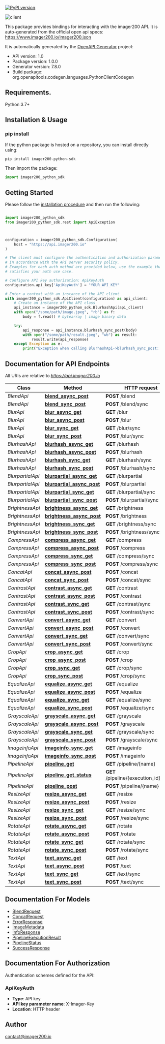 
[![PyPI version](https://img.shields.io/pypi/v/imager200-python-sdk)](https://pypi.org/project/imager200-python-sdk/)

![client](https://www.imager200.io/assets/images/main-logo-compressed.png)


This package provides bindings for interacting with the imager200 API. It is auto-generated from the official open api specs: https://www.imager200.io/imager200.json

It is automatically generated by the [OpenAPI Generator](https://openapi-generator.tech) project:

- API version: 1.0
- Package version: 1.0.0
- Generator version: 7.8.0
- Build package: org.openapitools.codegen.languages.PythonClientCodegen

## Requirements.

Python 3.7+

## Installation & Usage
### pip install

If the python package is hosted on a repository, you can install directly using:

```sh
pip install imager200-python-sdk
```

Then import the package:
```python
import imager200_python_sdk
```

## Getting Started

Please follow the [installation procedure](#installation--usage) and then run the following:

```python

import imager200_python_sdk
from imager200_python_sdk.rest import ApiException



configuration = imager200_python_sdk.Configuration(
    host = "https://api.imager200.io"
)

# The client must configure the authentication and authorization parameters
# in accordance with the API server security policy.
# Examples for each auth method are provided below, use the example that
# satisfies your auth use case.

# Configure API key authorization: ApiKeyAuth
configuration.api_key['ApiKeyAuth'] = "YOUR_API_KEY"

# Enter a context with an instance of the API client
with imager200_python_sdk.ApiClient(configuration) as api_client:
    # Create an instance of the API class
    api_instance = imager200_python_sdk.BlurhashApi(api_client)
    with open("/some/path/image.jpeg", "rb") as f:
        body = f.read() # bytearray | image binary data

    try:
        api_response = api_instance.blurhash_sync_post(body)
        with open("/some/path/result.jpeg", "wb") as result:
            result.write(api_response)
    except Exception as e:
        print("Exception when calling BlurhashApi->blurhash_sync_post: %s\n" % e)

```

## Documentation for API Endpoints

All URIs are relative to *https://api.imager200.io*

Class | Method | HTTP request | Description
------------ | ------------- | ------------- | -------------
*BlendApi* | [**blend_async_post**](docs/BlendApi.md#blend_async_post) | **POST** /blend | 
*BlendApi* | [**blend_sync_post**](docs/BlendApi.md#blend_sync_post) | **POST** /blend/sync | 
*BlurApi* | [**blur_async_get**](docs/BlurApi.md#blur_async_get) | **GET** /blur | 
*BlurApi* | [**blur_async_post**](docs/BlurApi.md#blur_async_post) | **POST** /blur | 
*BlurApi* | [**blur_sync_get**](docs/BlurApi.md#blur_sync_get) | **GET** /blur/sync | 
*BlurApi* | [**blur_sync_post**](docs/BlurApi.md#blur_sync_post) | **POST** /blur/sync | 
*BlurhashApi* | [**blurhash_async_get**](docs/BlurhashApi.md#blurhash_async_get) | **GET** /blurhash | 
*BlurhashApi* | [**blurhash_async_post**](docs/BlurhashApi.md#blurhash_async_post) | **POST** /blurhash | 
*BlurhashApi* | [**blurhash_sync_get**](docs/BlurhashApi.md#blurhash_sync_get) | **GET** /blurhash/sync | 
*BlurhashApi* | [**blurhash_sync_post**](docs/BlurhashApi.md#blurhash_sync_post) | **POST** /blurhash/sync | 
*BlurpartialApi* | [**blurpartial_async_get**](docs/BlurpartialApi.md#blurpartial_async_get) | **GET** /blurpartial | 
*BlurpartialApi* | [**blurpartial_async_post**](docs/BlurpartialApi.md#blurpartial_async_post) | **POST** /blurpartial | 
*BlurpartialApi* | [**blurpartial_sync_get**](docs/BlurpartialApi.md#blurpartial_sync_get) | **GET** /blurpartial/sync | 
*BlurpartialApi* | [**blurpartial_sync_post**](docs/BlurpartialApi.md#blurpartial_sync_post) | **POST** /blurpartial/sync | 
*BrightnessApi* | [**brightness_async_get**](docs/BrightnessApi.md#brightness_async_get) | **GET** /brightness | 
*BrightnessApi* | [**brightness_async_post**](docs/BrightnessApi.md#brightness_async_post) | **POST** /brightness | 
*BrightnessApi* | [**brightness_sync_get**](docs/BrightnessApi.md#brightness_sync_get) | **GET** /brightness/sync | 
*BrightnessApi* | [**brightness_sync_post**](docs/BrightnessApi.md#brightness_sync_post) | **POST** /brightness/sync | 
*CompressApi* | [**compress_async_get**](docs/CompressApi.md#compress_async_get) | **GET** /compress | 
*CompressApi* | [**compress_async_post**](docs/CompressApi.md#compress_async_post) | **POST** /compress | 
*CompressApi* | [**compress_sync_get**](docs/CompressApi.md#compress_sync_get) | **GET** /compress/sync | 
*CompressApi* | [**compress_sync_post**](docs/CompressApi.md#compress_sync_post) | **POST** /compress/sync | 
*ConcatApi* | [**concat_async_post**](docs/ConcatApi.md#concat_async_post) | **POST** /concat | 
*ConcatApi* | [**concat_sync_post**](docs/ConcatApi.md#concat_sync_post) | **POST** /concat/sync | 
*ContrastApi* | [**contrast_async_get**](docs/ContrastApi.md#contrast_async_get) | **GET** /contrast | 
*ContrastApi* | [**contrast_async_post**](docs/ContrastApi.md#contrast_async_post) | **POST** /contrast | 
*ContrastApi* | [**contrast_sync_get**](docs/ContrastApi.md#contrast_sync_get) | **GET** /contrast/sync | 
*ContrastApi* | [**contrast_sync_post**](docs/ContrastApi.md#contrast_sync_post) | **POST** /contrast/sync | 
*ConvertApi* | [**convert_async_get**](docs/ConvertApi.md#convert_async_get) | **GET** /convert | 
*ConvertApi* | [**convert_async_post**](docs/ConvertApi.md#convert_async_post) | **POST** /convert | 
*ConvertApi* | [**convert_sync_get**](docs/ConvertApi.md#convert_sync_get) | **GET** /convert/sync | 
*ConvertApi* | [**convert_sync_post**](docs/ConvertApi.md#convert_sync_post) | **POST** /convert/sync | 
*CropApi* | [**crop_async_get**](docs/CropApi.md#crop_async_get) | **GET** /crop | 
*CropApi* | [**crop_async_post**](docs/CropApi.md#crop_async_post) | **POST** /crop | 
*CropApi* | [**crop_sync_get**](docs/CropApi.md#crop_sync_get) | **GET** /crop/sync | 
*CropApi* | [**crop_sync_post**](docs/CropApi.md#crop_sync_post) | **POST** /crop/sync | 
*EqualizeApi* | [**equalize_async_get**](docs/EqualizeApi.md#equalize_async_get) | **GET** /equalize | 
*EqualizeApi* | [**equalize_async_post**](docs/EqualizeApi.md#equalize_async_post) | **POST** /equalize | 
*EqualizeApi* | [**equalize_sync_get**](docs/EqualizeApi.md#equalize_sync_get) | **GET** /equalize/sync | 
*EqualizeApi* | [**equalize_sync_post**](docs/EqualizeApi.md#equalize_sync_post) | **POST** /equalize/sync | 
*GrayscaleApi* | [**grayscale_async_get**](docs/GrayscaleApi.md#grayscale_async_get) | **GET** /grayscale | 
*GrayscaleApi* | [**grayscale_async_post**](docs/GrayscaleApi.md#grayscale_async_post) | **POST** /grayscale | 
*GrayscaleApi* | [**grayscale_sync_get**](docs/GrayscaleApi.md#grayscale_sync_get) | **GET** /grayscale/sync | 
*GrayscaleApi* | [**grayscale_sync_post**](docs/GrayscaleApi.md#grayscale_sync_post) | **POST** /grayscale/sync | 
*ImageinfoApi* | [**imageinfo_sync_get**](docs/ImageinfoApi.md#imageinfo_sync_get) | **GET** /imageinfo | 
*ImageinfoApi* | [**imageinfo_sync_post**](docs/ImageinfoApi.md#imageinfo_sync_post) | **POST** /imageinfo | 
*PipelineApi* | [**pipeline_get**](docs/PipelineApi.md#pipeline_get) | **GET** /pipeline/{name} | 
*PipelineApi* | [**pipeline_get_status**](docs/PipelineApi.md#pipeline_get_status) | **GET** /pipeline/{execution_id}/status | 
*PipelineApi* | [**pipeline_post**](docs/PipelineApi.md#pipeline_post) | **POST** /pipeline/{name} | 
*ResizeApi* | [**resize_async_get**](docs/ResizeApi.md#resize_async_get) | **GET** /resize | 
*ResizeApi* | [**resize_async_post**](docs/ResizeApi.md#resize_async_post) | **POST** /resize | 
*ResizeApi* | [**resize_sync_get**](docs/ResizeApi.md#resize_sync_get) | **GET** /resize/sync | 
*ResizeApi* | [**resize_sync_post**](docs/ResizeApi.md#resize_sync_post) | **POST** /resize/sync | 
*RotateApi* | [**rotate_async_get**](docs/RotateApi.md#rotate_async_get) | **GET** /rotate | 
*RotateApi* | [**rotate_async_post**](docs/RotateApi.md#rotate_async_post) | **POST** /rotate | 
*RotateApi* | [**rotate_sync_get**](docs/RotateApi.md#rotate_sync_get) | **GET** /rotate/sync | 
*RotateApi* | [**rotate_sync_post**](docs/RotateApi.md#rotate_sync_post) | **POST** /rotate/sync | 
*TextApi* | [**text_async_get**](docs/TextApi.md#text_async_get) | **GET** /text | 
*TextApi* | [**text_async_post**](docs/TextApi.md#text_async_post) | **POST** /text | 
*TextApi* | [**text_sync_get**](docs/TextApi.md#text_sync_get) | **GET** /text/sync | 
*TextApi* | [**text_sync_post**](docs/TextApi.md#text_sync_post) | **POST** /text/sync | 


## Documentation For Models

 - [BlendRequest](docs/BlendRequest.md)
 - [ConcatRequest](docs/ConcatRequest.md)
 - [ErrorResponse](docs/ErrorResponse.md)
 - [ImageMetadata](docs/ImageMetadata.md)
 - [InfoResponse](docs/InfoResponse.md)
 - [PipelineExecutionResult](docs/PipelineExecutionResult.md)
 - [PipelineStatus](docs/PipelineStatus.md)
 - [SuccessResponse](docs/SuccessResponse.md)


<a id="documentation-for-authorization"></a>
## Documentation For Authorization


Authentication schemes defined for the API:
<a id="ApiKeyAuth"></a>
### ApiKeyAuth

- **Type**: API key
- **API key parameter name**: X-Imager-Key
- **Location**: HTTP header


## Author

contact@imager200.io


